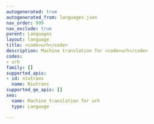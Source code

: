 ```yaml
---
autogenerated: true
autogenerated_from: languages.json
nav_order: 999
nav_exclude: true
parent: Languages
layout: language
title: <code>urh</code>
description: Machine translation for <code>urh</code>
codes:
- urh
family: []
supported_apis:
- id: niutrans
  name: Niutrans
supported_qe_apis: []
seo:
  name: Machine translation for urh
  type: Language

---
```


